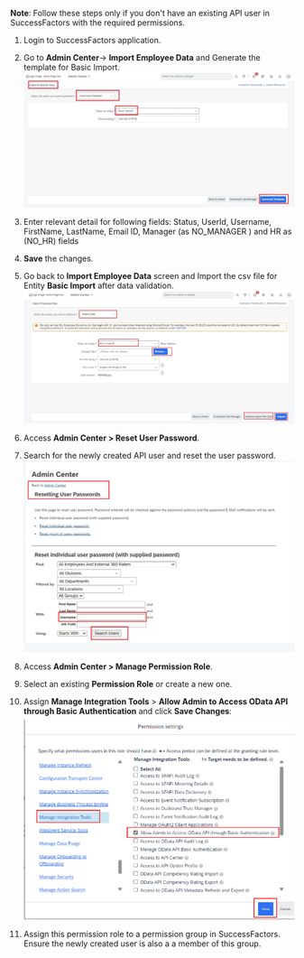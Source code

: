 **Note**: Follow these steps only if you don't have an existing API user in SuccessFactors with the required permissions.
1. Login to SuccessFactors application.
2. Go to **Admin Center**-> **Import Employee Data** and Generate the template for Basic Import.</br>
![Create_API_User](1download_template.jpg)

3. Enter relevant detail for following fields:
Status, UserId, Username, FirstName, LastName, Email ID, Manager (as NO_MANAGER ) and HR as (NO_HR) fields
4. **Save** the changes.
5. Go back to **Import Employee Data** screen and Import the csv file for Entity **Basic Import** after data validation.</br>
![Create_API_User](2Basic_Import.jpg)

6. Access **Admin Center > Reset User Password**.
7. Search for the newly created API user and reset the user password.</br>
![Create_API_User](3reset_password.jpg)

8. Access **Admin Center > Manage Permission Role**.
9. Select an existing **Permission Role** or create a new one.
10. Assign **Manage Integration Tools** > **Allow Admin to Access OData API through Basic Authentication** and click **Save Changes**:</br>
![Create_API_User](1API_Permission.jpg)

11. Assign this permission role to a permission group in SuccessFactors.  Ensure the newly created user is also a a member of this group.
